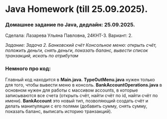 # Java Homework (till 25.09.2025).
### Домашнее задание по Java, дедлайн: 25.09.2025.

Сделала: Лазарева Ульяна Павловна, 24КНТ-3.
Вариант: 2.

*Задание: Задача 2. Банковский счёт
Консольное меню: открыть счёт, положить деньги, снять деньги, показать баланс, вывести список транзакций, искать по атрибутам*

### Немного про код:
Главный код находится в **Main.java.**
**TypeOutMenu.java** нужен только для того, чтобы вывести меню в консоль.
**BankAccountOperations.java** в основном нужен для работы с массивом accounts, в которые записываются все счета (открыть счёт, найти счёт по id, найти счёт по имени).
**BankAccount** это новый тип, позволяющий создать счёт и делать манипуляции с его полями (добавить сумму, снять сумму, показать баланс, выписать историю транзакций).
